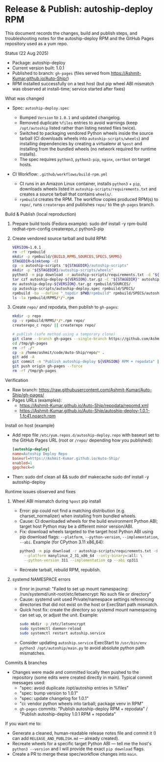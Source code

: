 # Release & Publish: autoship-deploy RPM

This document records the changes, build and publish steps, and troubleshooting notes for the autoship-deploy RPM and the GitHub Pages repository used as a yum repo.

Status (22 Aug 2025)
- Package: autoship-deploy
- Current version built: 1.0.1
- Published to branch: `gh-pages` (files served from https://Ashmit-Kumar.github.io/Auto-Ship/)
- RPM installed successfully on a test host (but pip wheel ABI mismatch was observed at install-time; service started after fixes)

What was changed
- Spec: `autoship-deploy.spec`
  - Bumped `Version` to `1.0.1` and updated changelog.
  - Removed duplicate `%files` entries to avoid warnings (keep `/opt/autoship` listed rather than listing nested files twice).
  - Switched to packaging vendored Python wheels inside the source tarball (CI downloads wheels into `autoship-scripts/wheels`) and installing dependencies by creating a virtualenv at `%post` and installing from the bundled wheels (no network required for runtime installs).
  - The spec requires `python3`, `python3-pip`, `nginx`, `certbot` on target hosts.

- CI Workflow: `.github/workflows/build-rpm.yml`
  - CI runs in an Amazon Linux container, installs `python3` + `pip`, downloads wheels listed in `autoship-scripts/requirements.txt` and creates a source tarball that contains `wheels/`.
  - `rpmbuild` creates the RPM. The workflow copies produced RPM(s) to `repo/`, runs `createrepo` and publishes `repo/` to the `gh-pages` branch.

Build & Publish (local reproduction)
1. Prepare build tools (Fedora example):
   sudo dnf install -y rpm-build redhat-rpm-config createrepo_c python3-pip

2. Create vendored source tarball and build RPM:
   ```bash
   VERSION=1.0.1
   rm -rf rpmbuild
   mkdir -p rpmbuild/{BUILD,RPMS,SOURCES,SPECS,SRPMS}
   STAGEDIR=$(mktemp -d)
   cp -a autoship-scripts "${STAGEDIR}/autoship-scripts"
   mkdir -p "${STAGEDIR}/autoship-scripts/wheels"
   python3 -m pip download -r autoship-scripts/requirements.txt -d "${STAGEDIR}/autoship-scripts/wheels"
   tar czf autoship-deploy-${VERSION}.tar.gz -C "${STAGEDIR}" autoship-scripts
   mv autoship-deploy-${VERSION}.tar.gz rpmbuild/SOURCES/
   cp autoship-scripts/autoship-deploy.spec rpmbuild/SPECS/
   rpmbuild -ba --define "_topdir $PWD/rpmbuild" rpmbuild/SPECS/autoship-deploy.spec
   ls -la rpmbuild/RPMS/*/*.rpm
   ```

3. Create `repo/` and repodata, then publish to `gh-pages`:
   ```bash
   mkdir -p repo
   cp -v rpmbuild/RPMS/*/*.rpm repo/
   createrepo_c repo/ || createrepo repo/

   # publish (safe method using a temporary clone)
   git clone --branch gh-pages --single-branch https://github.com/Ashmit-Kumar/Auto-Ship.git /tmp/gh-pages
   cd /tmp/gh-pages
   rm -rf ./*
   cp -a /home/ashmit/code/Auto-Ship/repo/* .
   git add -A
   git commit -m "Publish autoship-deploy ${VERSION} RPM + repodata" || true
   git push origin gh-pages --force
   rm -rf /tmp/gh-pages
   ```

Verification
- Raw branch: https://raw.githubusercontent.com/Ashmit-Kumar/Auto-Ship/gh-pages/
- Pages URLs (examples):
  - https://Ashmit-Kumar.github.io/Auto-Ship/repodata/repomd.xml
  - https://Ashmit-Kumar.github.io/Auto-Ship/autoship-deploy-1.0.1-1.fc41.noarch.rpm

Install on host (example)
- Add repo file `/etc/yum.repos.d/autoship-deploy.repo` with baseurl set to the GitHub Pages URL (root or `/repo/` depending how you published):
  ```ini
  [autoship-deploy]
  name=Autoship Deploy Repo
  baseurl=https://Ashmit-Kumar.github.io/Auto-Ship/
  enabled=1
  gpgcheck=0
  ```
- Then:
  sudo dnf clean all && sudo dnf makecache
  sudo dnf install -y autoship-deploy

Runtime issues observed and fixes
1. Wheel ABI mismatch during `%post` pip install
   - Error: pip could not find a matching distribution (e.g. charset_normalizer) when installing from bundled wheels.
   - Cause: CI downloaded wheels for the build environment Python ABI; target host Python may be a different minor version/ABI.
   - Fix: download wheels targeted to the target host Python ABI using pip download flags: `--platform`, `--python-version`, `--implementation`, `--abi`. Example (for CPython 3.11 x86_64):
     ```bash
     python3 -m pip download -r autoship-scripts/requirements.txt -d staged/wheels \
       --platform manylinux_2_31_x86_64 --only-binary=:all: \
       --python-version 311 --implementation cp --abi cp311
     ```
   - Recreate tarball, rebuild RPM, republish.

2. systemd NAMESPACE errors
   - Error in journal: "Failed to set up mount namespacing: /run/systemd/unit-root/etc/letsencrypt: No such file or directory"
   - Cause: systemd unit used Private/namespace settings referencing directories that did not exist on the host or ExecStart path mismatch.
   - Quick host fix: create the directory so systemd mount namespacing can set up, or adjust the unit. Example:
     ```bash
     sudo mkdir -p /etc/letsencrypt
     sudo systemctl daemon-reload
     sudo systemctl restart autoship.service
     ```
   - Consider updating `autoship.service` ExecStart to `/usr/bin/env python3 /opt/autoship/main.py` to avoid absolute python path mismatches.

Commits & branches
- Changes were made and committed locally then pushed to the repository (some edits were created directly in main). Typical commit messages used:
  - "spec: avoid duplicate /opt/autoship entries in %files"
  - "spec: bump version to 1.0.1"
  - "spec: update changelog for 1.0.1"
  - "ci: vendor python wheels into tarball; package venv in RPM"
  - `gh-pages` commits: "Publish autoship-deploy RPM + repodata" / "Publish autoship-deploy 1.0.1 RPM + repodata"

If you want me to:
- Generate a cleaned, human-readable release notes file and commit it (I can add `RELEASE_AND_PUBLISH.md` — already created).
- Recreate wheels for a specific target Python ABI — tell me the host's `python3 --version` and I will provide the exact `pip download` flags.
- Create a PR to merge these spec/workflow changes into `main`.

